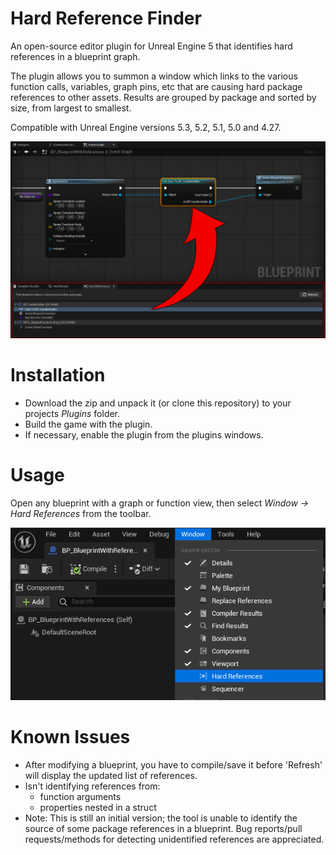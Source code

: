 # Hard Reference Finder

An open-source editor plugin for Unreal Engine 5 that identifies hard references in a blueprint graph.

The plugin allows you to summon a window which links to the various function calls, variables, graph pins, etc that are causing hard package references to other assets. Results are grouped by package and sorted by size, from largest to smallest.

Compatible with Unreal Engine versions 5.3, 5.2, 5.1, 5.0 and 4.27.

![Image showing plugin usage in an example blueprint](Documentation/main-image.png)


# Installation

- Download the zip and unpack it (or clone this repository) to your projects *Plugins* folder.
- Build the game with the plugin.
- If necessary, enable the plugin from the plugins windows.

# Usage

Open any blueprint with a graph or function view, then select *Window -> Hard References* from the toolbar.

![Image showing how to summon the hard references viewport](Documentation/usage-guide.png)


# Known Issues
- After modifying a blueprint, you have to compile/save it before 'Refresh' will display the updated list of references.
- Isn't identifying references from:
  - function arguments
  - properties nested in a struct
- Note: This is still an initial version; the tool is unable to identify the source of some package references in a blueprint.  Bug reports/pull requests/methods for detecting unidentified references are appreciated.
